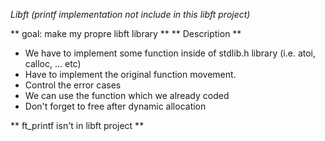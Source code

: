 *Libft (printf implementation not include in this libft project)*

** goal: make my propre libft library **
** Description **
  - We have to implement some function inside of stdlib.h library (i.e. atoi, calloc, ... etc)
  - Have to implement the original function movement.
  - Control the error cases
  - We can use the function which we already coded
  - Don't forget to free after dynamic allocation

** ft_printf isn't in libft project **
